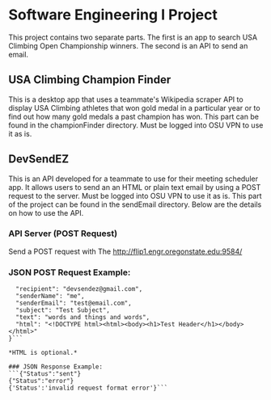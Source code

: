 # Software Engineering I Project

This project contains two separate parts. The first is an app to search USA
Climbing Open Championship winners. The second is an API to send an email.


## USA Climbing Champion Finder
This is a desktop app that uses a teammate's Wikipedia scraper API to display USA Climbing athletes
that won gold medal in a particular year or to find out how many gold medals
a past champion has won. This part can be found in the championFinder directory.
Must be logged into OSU VPN to use it as is.


## DevSendEZ
This is an API developed for a teammate to use for their meeting scheduler
app.  It allows users to send an an HTML or plain text email by using a POST 
request to the server. Must be logged into OSU VPN to use it as is. This part 
of the project can be found in the sendEmail directory. Below are the details
on how to use the API.


### API Server (POST Request)
Send a POST request with The http://flip1.engr.oregonstate.edu:9584/

### JSON POST Request Example:
```{  
  "recipient": "devsendez@gmail.com",  
  "senderName": "me",  
  "senderEmail": "test@email.com",  
  "subject": "Test Subject",  
  "text": "words and things and words",  
  "html": "<!DOCTYPE html><html><body><h1>Test Header</h1></body></html>"  
}```

*HTML is optional.*

### JSON Response Example:
```{"Status":"sent"}  
{"Status":"error"}  
{'Status':'invalid request format error'}```